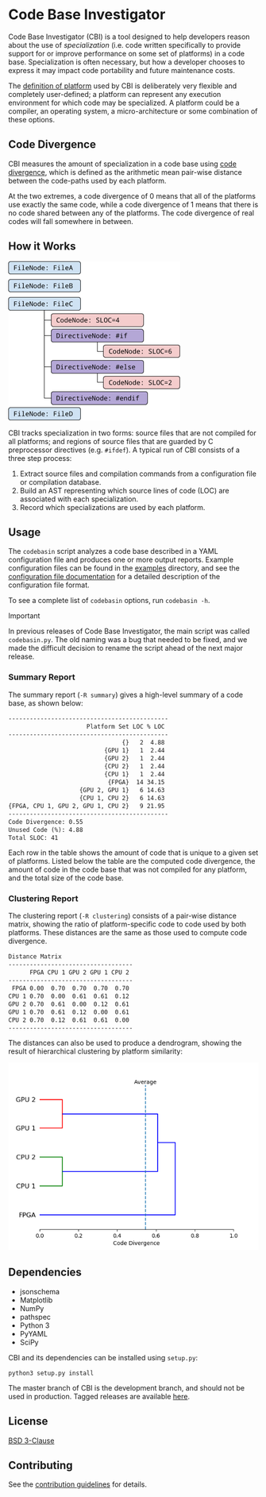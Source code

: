 # Code Base Investigator
Code Base Investigator (CBI) is a tool designed to help developers reason about the use of _specialization_ (i.e. code written specifically to provide support for or improve performance on some set of platforms) in a code base.  Specialization is often necessary, but how a developer chooses to express it may impact code portability and future maintenance costs.

The [definition of platform](https://doi.org/10.1016/j.future.2017.08.007) used by CBI is deliberately very flexible and completely user-defined; a platform can represent any execution environment for which code may be specialized.  A platform could be a compiler, an operating system, a micro-architecture or some combination of these options.

## Code Divergence
CBI measures the amount of specialization in a code base using [code divergence](http://doi.org/10.1109/P3HPC.2018.00006), which is defined as the arithmetic mean pair-wise distance between the code-paths used by each platform.

At the two extremes, a code divergence of 0 means that all of the platforms use exactly the same code, while a code divergence of 1 means that there is no code shared between any of the platforms.  The code divergence of real codes will fall somewhere in between.

## How it Works
![Abstract Syntax Tree](./docs/example-ast.png)

CBI tracks specialization in two forms: source files that are not compiled for all platforms; and regions of source files that are guarded by C preprocessor directives (e.g. `#ifdef`).  A typical run of CBI consists of a three step process:
1) Extract source files and compilation commands from a configuration file or compilation database.
2) Build an AST representing which source lines of code (LOC) are associated with each specialization.
3) Record which specializations are used by each platform.

## Usage

The `codebasin` script analyzes a code base described in a YAML configuration file and produces one or more output reports.  Example configuration files can be found in the [examples](./examples) directory, and see the [configuration file documentation](docs/configuration.md) for a detailed description of the configuration file format.

To see a complete list of `codebasin` options, run `codebasin -h`.

> [!IMPORTANT]
> In previous releases of Code Base Investigator, the main script was called `codebasin.py`. The old naming was a bug that needed to be fixed, and we made the difficult decision to rename the script ahead of the next major release.

### Summary Report
The summary report (`-R summary`) gives a high-level summary of a code base, as shown below:
```
---------------------------------------------
                      Platform Set LOC % LOC
---------------------------------------------
                                {}   2  4.88
                           {GPU 1}   1  2.44
                           {GPU 2}   1  2.44
                           {CPU 2}   1  2.44
                           {CPU 1}   1  2.44
                            {FPGA}  14 34.15
                    {GPU 2, GPU 1}   6 14.63
                    {CPU 1, CPU 2}   6 14.63
{FPGA, CPU 1, GPU 2, GPU 1, CPU 2}   9 21.95
---------------------------------------------
Code Divergence: 0.55
Unused Code (%): 4.88
Total SLOC: 41
```
Each row in the table shows the amount of code that is unique to a given set of platforms.  Listed below the table are the computed code divergence, the amount of code in the code base that was not compiled for any platform, and the total size of the code base.

### Clustering Report
The clustering report (`-R clustering`) consists of a pair-wise distance matrix, showing the ratio of platform-specific code to code used by both platforms.  These distances are the same as those used to compute code divergence.
```
Distance Matrix
-----------------------------------
      FPGA CPU 1 GPU 2 GPU 1 CPU 2
-----------------------------------
 FPGA 0.00  0.70  0.70  0.70  0.70
CPU 1 0.70  0.00  0.61  0.61  0.12
GPU 2 0.70  0.61  0.00  0.12  0.61
GPU 1 0.70  0.61  0.12  0.00  0.61
CPU 2 0.70  0.12  0.61  0.61  0.00
-----------------------------------
```

The distances can also be used to produce a dendrogram, showing the result of hierarchical clustering by platform similarity:

![Dendrogram](./docs/example-dendrogram.png)

## Dependencies
- jsonschema
- Matplotlib
- NumPy
- pathspec
- Python 3
- PyYAML
- SciPy

CBI and its dependencies can be installed using `setup.py`:
```
python3 setup.py install
```

The master branch of CBI is the development branch, and should not be used in production.  Tagged releases are available [here](https://github.com/intel/code-base-investigator/releases).

## License
[BSD 3-Clause](./LICENSE)

## Contributing
See the [contribution guidelines](./CONTRIBUTING.md) for details.
